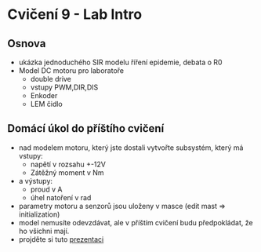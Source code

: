 ﻿# Cvičení 9 - Lab Intro


## Osnova
* ukázka jednoduchého SIR modelu říření epidemie, debata o R0
* Model DC motoru pro laboratoře
  * double drive
  * vstupy PWM,DIR,DIS
  * Enkoder
  * LEM čidlo



## Domácí úkol do příštího cvičení
* nad modelem motoru, který jste dostali vytvořte subsystém, který má vstupy:
  * napětí v rozsahu +-12V
  * Zátěžný moment v Nm
* a výstupy:
  * proud v A
  * úhel natoření v rad
* parametry motoru a senzorů jsou uloženy v masce (edit mast => initialization)
* model nemusíte odevzdávat, ale v příštím cvičení budu předpokládat, že ho všichni mají.
* projděte si tuto [prezentaci](http://mechx.cz/dokuwiki/lib/exe/fetch.php?media=model:dc_pohony.pdf)





